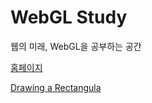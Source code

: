 # WebGL Study

웹의 미래, WebGL을 공부하는 공간

<a href='http://hanmomhanda.github.io/WebGL-Study' target='_blank'>홈페이지</a>


<a href='http://http://hanmomhanda.github.io/WebGL-Study/01-Drawing-a-rect.html' target='_blank'>Drawing a Rectangula</a>
